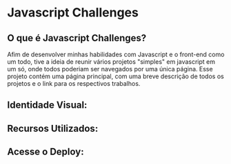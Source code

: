 # Javascript Challenges

## O que é Javascript Challenges?
Afim de desenvolver minhas habilidades com Javascript e o front-end como um todo, tive a ideia de reunir vários projetos "simples" em javascript em um só, onde todos poderiam ser navegados por uma única página. Esse projeto contém uma página principal, com uma breve descrição de todos os projetos e o link para os respectivos trabalhos. <br> 

## Identidade Visual: 

## Recursos Utilizados:

## Acesse o Deploy:
